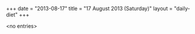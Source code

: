 +++
date = "2013-08-17"
title = "17 August 2013 (Saturday)"
layout = "daily-diet"
+++

\<no entries\>